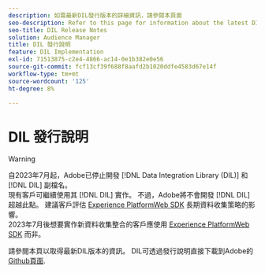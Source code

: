 ```yaml
---
description: 如需最新DIL發行版本的詳細資訊，請參閱本頁面
seo-description: Refer to this page for information about the latest DIL releases
seo-title: DIL Release Notes
solution: Audience Manager
title: DIL 發行說明
feature: DIL Implementation
exl-id: 71513875-c2e4-4866-ac14-0e1b382e0e56
source-git-commit: fcf13cf39f688f8aafd2b1020ddfe4583d67e14f
workflow-type: tm+mt
source-wordcount: '125'
ht-degree: 8%

---
```


# DIL 發行說明

>[!WARNING]
>
>自2023年7月起，Adobe已停止開發 [!DNL Data Integration Library (DIL)] 和 [!DNL DIL] 副檔名。
><br>
>現有客戶可繼續使用其 [!DNL DIL] 實作。 不過，Adobe將不會開發 [!DNL DIL] 超越此點。 建議客戶評估 [Experience PlatformWeb SDK](https://experienceleague.adobe.com/docs/experience-platform/edge/home.html?lang=en) 長期資料收集策略的影響。
><br>
>2023年7月後想要實作新資料收集整合的客戶應使用 [Experience PlatformWeb SDK](https://experienceleague.adobe.com/docs/experience-platform/edge/home.html?lang=en) 而非。

請參閱本頁以取得最新DIL版本的資訊。 DIL可透過發行說明直接下載到Adobe的 [Github頁面](https://github.com/Adobe-Marketing-Cloud/dil/releases).
